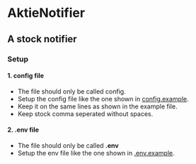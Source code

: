 # AktieNotifier
## A stock notifier

### Setup

#### 1. config file
 - The file should only be called config.
 - Setup the config file like the one shown in [config.example](./main/config.example).
 - Keep it on the same lines as shown in the example file.
 - Keep stock comma seperated without spaces.

#### 2. .env file
 - The file should only be called **.env**
 - Setup the env file like the one shown in [.env.example](./main/.env.example).